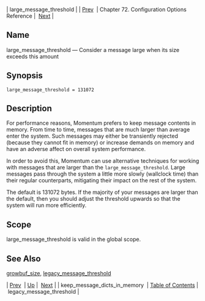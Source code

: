 | large_message_threshold |
| [Prev](conf.ref.keep_message_dicts_in_memory)  | Chapter 72. Configuration Options Reference |  [Next](conf.ref.legacy_message_threshold) |

<a name="conf.ref.large_message_threshold"></a>
## Name

large_message_threshold — Consider a message large when its size exceeds this amount

## Synopsis

`large_message_threshold = 131072`

<a name="idp25068848"></a>
## Description

For performance reasons, Momentum prefers to keep message contents in memory. From time to time, messages that are much larger than average enter the system. Such messages may either be transiently rejected (because they cannot fit in memory) or increase demands on memory and have an adverse affect on overall system performance.

In order to avoid this, Momentum can use alternative techniques for working with messages that are larger than the `large_message_threshold`. Large messages pass through the system a little more slowly (wallclock time) than their regular counterparts, mitigating their impact on the rest of the system.

The default is 131072 bytes. If the majority of your messages are larger than the default, then you should adjust the threshold upwards so that the system will run more efficiently.

<a name="idp25072816"></a>
## Scope

large_message_threshold is valid in the global scope.

<a name="idp25074656"></a>
## See Also

[growbuf_size](conf.ref.growbuf_size "growbuf_size"), [legacy_message_threshold](conf.ref.legacy_message_threshold "legacy_message_threshold")

| [Prev](conf.ref.keep_message_dicts_in_memory)  | [Up](config.options.ref) |  [Next](conf.ref.legacy_message_threshold) |
| keep_message_dicts_in_memory  | [Table of Contents](index) |  legacy_message_threshold |

